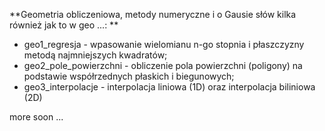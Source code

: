 
**Geometria obliczeniowa, metody numeryczne i o Gausie słów kilka również jak to w geo ...: **
+ geo1_regresja - wpasowanie wielomianu n-go stopnia i płaszczyzny metodą najmniejszych kwadratów;
+ geo2_pole_powierzchni - obliczenie pola powierzchni (poligony) na podstawie współrzednych płaskich i biegunowych;
+ geo3_interpolacje - interpolacja liniowa (1D) oraz interpolacja biliniowa (2D)

more soon ...

